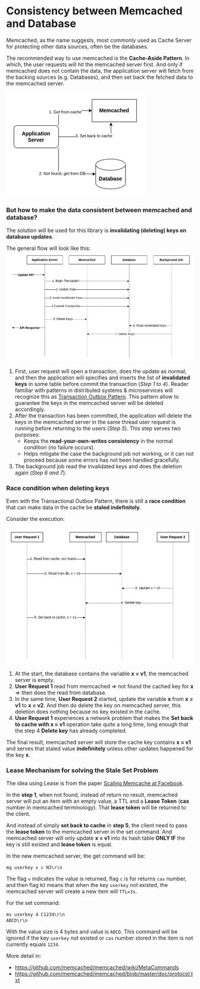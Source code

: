 # Consistency between Memcached and Database

Memcached, as the name suggests, most commonly used as Cache Server
for protecting other data sources, often be the databases.

The recommended way to use memcached is the **Cache-Aside Pattern**.
In which, the user requests will hit the memcached server first.
And only if memcached does not contain the data, the application server will
fetch from the backing sources (e.g. Databases),
and then set back the fetched data to the memcached server.

![Cache Aside Pattern](images/cache-aside.png)

### But how to make the data consistent between memcached and database?

The solution will be used for this library is **invalidating (deleting) keys on database updates**.

The general flow will look like this:
![Invalidate Flow](images/invalidate-flow.png)

1. First, user request will open a transaction, does the update as normal,
   and then the application will specifies and inserts the list of **invalidated keys** in some table before
   commit the transaction (*Step 1 to 4*).
   Reader familiar with patterns in distributed systems & microservices
   will recognize this
   as [Transaction Outbox Pattern](https://microservices.io/patterns/data/transactional-outbox.html).
   This pattern allow to guarantee the keys in the memcached server will be deleted accordingly.
2. After the transaction has been committed, the application will delete the keys in the memcached server
   in the same thread user request is running before returning to the users (*Step 5*).
   This step serves two purposes:
    * Keeps the **read-your-own-writes consistency** in the normal condition (no failure occurs).
    * Helps mitigate the case the background job not working,
      or it can not proceed because some errors has not been handled gracefully.
3. The background job read the invalidated keys and does the deletion again (*Step 6 and 7*).

### Race condition when deleting keys

Even with the Transactional Outbox Pattern, there is still a **race condition**
that can make data in the cache be **staled indefinitely**.

Consider the execution:

![Race Condition](images/race-condition.png)

1. At the start, the database contains the variable **x = v1**, the memcached server is empty.
2. **User Request 1** read from memcached => not found the cached key for **x** => then does the read from database.
3. In the same time, **User Request 2** started, update the variable **x** from **x = v1** to **x = v2**.
   And then do delete the key on memcached server, this deletion does nothing because no key existed in the cache.
4. **User Request 1** experiences a network problem that makes the **Set back to cache with x = v1**
   operation take quite a long time,
   long enough that the step 4 **Delete key** has already completed.

The final result, memcached server will store the cache key contains **x = v1**
and serves that staled value **indefinitely** unless other updates happened for the key **x**.

### Lease Mechanism for solving the Stale Set Problem

The idea using Lease is from the paper
[Scaling Memcache at Facebook](https://www.usenix.org/system/files/conference/nsdi13/nsdi13-final170_update.pdf).

In the **step 1**, when not found, instead of return no result, memcached server will put
an item with an empty value, a TTL and a **Lease Token** (**cas** number in memcached terminology).
That **lease token** will be returned to the client.

And instead of simply **set back to cache** in **step 5**, the client need to pass the **lease token**
to the memcached server in the set command. And memcached server will only update **x = v1** into its hash table
**ONLY IF** the key is still existed and **lease token** is equal.

In the new memcached server, the get command will be:

```
mg userkey v c N3\r\n
```

The flag ``v`` indicates the value is returned, flag ``c`` is for returns ``cas`` number,
and then flag ``N3`` means that when the key ``userkey`` not existed,
the memcached server will create a new item will ``TTL=3s``.

For the set command:

```
ms userkey 4 C1234\r\n
ABCD\r\n
```

With the value size is 4 bytes and value is ``ABCD``. This command will be ignored if the key ``userkey`` not existed
or ``cas`` number
stored in the item is not currently equals ``1234``.

More detail in:

* https://github.com/memcached/memcached/wiki/MetaCommands
* https://github.com/memcached/memcached/blob/master/doc/protocol.txt
